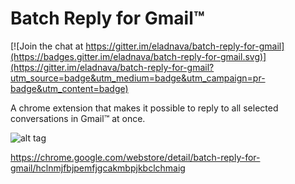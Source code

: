 Batch Reply for Gmail™
=====================

[![Join the chat at https://gitter.im/eladnava/batch-reply-for-gmail](https://badges.gitter.im/eladnava/batch-reply-for-gmail.svg)](https://gitter.im/eladnava/batch-reply-for-gmail?utm_source=badge&utm_medium=badge&utm_campaign=pr-badge&utm_content=badge)

A chrome extension that makes it possible to reply to all selected conversations in Gmail™ at once.

![alt tag](https://raw.github.com/eladnava/batch-reply-for-gmail/master/assets/img/preview.png)

https://chrome.google.com/webstore/detail/batch-reply-for-gmail/hclnmjfbjpemfjgcakmbpjkbclchmaig